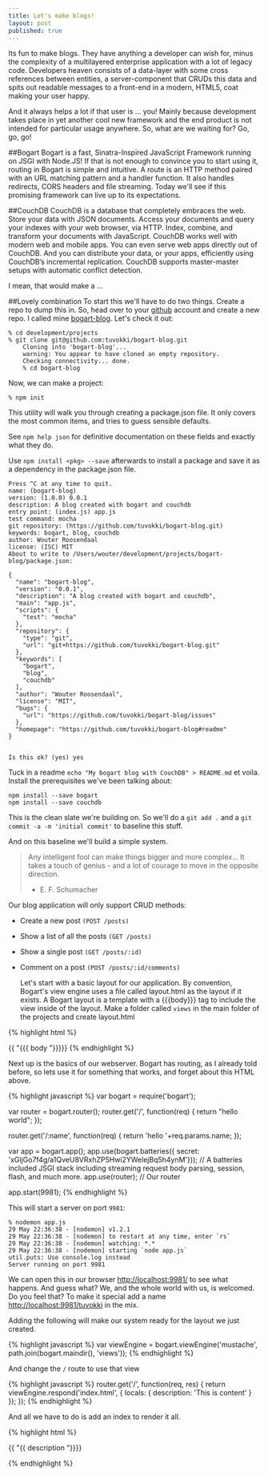 ```yaml
---
title: Let's make blogs!
layout: post
published: true
---
```

Its fun to make blogs. They have anything a developer can wish for, minus the complexity of a multilayered enterprise application with a lot of legacy code. Developers heaven consists of a data-layer with some cross references between entities, a server-component that CRUDs this data and spits out readable messages to a front-end in a modern, HTML5, coat making your user happy.

And it always helps a lot if that user is ... you! Mainly because development takes place in yet another cool new framework and the end product is not intended for particular usage anywhere. So, what are we waiting for? Go, go, go!

##Bogart
Bogart is a fast, Sinatra-Inspired JavaScript Framework running on JSGI with Node.JS! If that is not enough to convince you to start using it, routing in Bogart is simple and intuitive. A route is an HTTP method paired with an URL matching pattern and a handler function. It also handles redirects, CORS headers and file streaming. Today we'll see if this promising framework can live up to its expectations.

##CouchDB
CouchDB is a database that completely embraces the web. Store your data with JSON documents. Access your documents and query your indexes with your web browser, via HTTP. Index, combine, and transform your documents with JavaScript. CouchDB works well with modern web and mobile apps. You can even serve web apps directly out of CouchDB. And you can distribute your data, or your apps, efficiently using CouchDB’s incremental replication. CouchDB supports master-master setups with automatic conflict detection.

I mean, that would make a ...

##Lovely combination
To start this we'll have to do two things. Create a repo to dump this in. So, head over to your [github](https://github.com) account and create a new repo. I called mine [bogart-blog](https://github.com/tuvokki/bogart-blog). Let's check it out:

    % cd development/projects                                                                                                                                 % git clone git@github.com:tuvokki/bogart-blog.git
        Cloning into 'bogart-blog'...
        warning: You appear to have cloned an empty repository.
        Checking connectivity... done.
        % cd bogart-blog 

Now, we can make a project:

    % npm init
This utility will walk you through creating a package.json file.
It only covers the most common items, and tries to guess sensible defaults.

See `npm help json` for definitive documentation on these fields
and exactly what they do.

Use `npm install <pkg> --save` afterwards to install a package and
save it as a dependency in the package.json file.


    Press ^C at any time to quit.
    name: (bogart-blog) 
    version: (1.0.0) 0.0.1
    description: A blog created with bogart and couchdb
    entry point: (index.js) app.js
    test command: mocha
    git repository: (https://github.com/tuvokki/bogart-blog.git) 
    keywords: bogart, blog, couchdb
    author: Wouter Roosendaal
    license: (ISC) MIT
    About to write to /Users/wouter/development/projects/bogart-blog/package.json:
    
    {
      "name": "bogart-blog",
      "version": "0.0.1",
      "description": "A blog created with bogart and couchdb",
      "main": "app.js",
      "scripts": {
        "test": "mocha"
      },
      "repository": {
        "type": "git",
        "url": "git+https://github.com/tuvokki/bogart-blog.git"
      },
      "keywords": [
        "bogart",
        "blog",
        "couchdb"
      ],
      "author": "Wouter Roosendaal",
      "license": "MIT",
      "bugs": {
        "url": "https://github.com/tuvokki/bogart-blog/issues"
      },
      "homepage": "https://github.com/tuvokki/bogart-blog#readme"
    }
    
    
    Is this ok? (yes) yes
Tuck in a readme `echo "My bogart blog with CouchDB" > README.md` et voila. 
Install the prerequisites we've been talking about:

    npm install --save bogart
    npm install --save couchdb

This is the clean slate we're building on. So we'll do a `git add .` and a `git commit -a -m 'initial commit'` to baseline this stuff.

And on this baseline we'll build a simple system. 

> Any intelligent fool can make things bigger and more complex... It
> takes a touch of genius - and a lot of courage to move in the opposite
> direction.
>  - E. F. Schumacher

Our blog application will only support CRUD methods:

 - Create a new post `(POST /posts)`
 - Show a list of all the posts `(GET
   /posts)`
 - Show a single post `(GET /posts/:id)`
 - Comment on a post `(POST
   /posts/:id/comments)`
   
   Let's start with a basic layout for our application. By convention, Bogart's view engine uses a file called layout.html as the layout if it exists. A Bogart layout is a template with a {{{body}}} tag to include the view inside of the layout. Make a folder called `views` in the main folder of the projects and create layout.html

{% highlight html %}
<!DOCTYPE html PUBLIC "-//W3C//DTD XHTML 1.0 Strict//EN" "http://www.w3.org/TR/xhtml1/DTD/xhtml1-strict.dtd">

<html>
<head>
  <title>{{ "{{ title "}}}}</title>
</head>
<body>
  {{ "{{{ body "}}}}}
</body>
</html>
{% endhighlight %}

Next up is the basics of our webserver. Bogart has routing, as I already told before, so lets use it for something that works, and forget about this HTML above.

{% highlight javascript %}
var bogart = require('bogart');

var router = bogart.router();
router.get('/', function(req) { 
      return "hello world"; 
});

router.get('/:name', function(req) {
      return 'hello '+req.params.name;
});

var app = bogart.app();
app.use(bogart.batteries({ secret: 'xGljGo7f4g/a1QveU8VRxhZP5Hwi2YWelejBq5h4ynM'})); // A batteries included JSGI stack including streaming request body parsing, session, flash, and much more.
app.use(router); // Our router

app.start(9981);
{% endhighlight %}

This will start a server on port `9981`:

    % nodemon app.js 
    29 May 22:36:38 - [nodemon] v1.2.1
    29 May 22:36:38 - [nodemon] to restart at any time, enter `rs`
    29 May 22:36:38 - [nodemon] watching: *.*
    29 May 22:36:38 - [nodemon] starting `node app.js`
    util.puts: Use console.log instead
    Server running on port 9981
   
   We can open this in our browser [http://localhost:9981/](http://localhost:9981/) to see what happens. And guess what? We, and the whole world with us, is welcomed. Do you feel that? To make it special add a name [http://localhost:9981/tuvokki](http://localhost:9981/tuvokki) in the mix.

Adding the following will make our system ready for the layout we just created.

{% highlight javascript %}
var viewEngine = bogart.viewEngine('mustache', path.join(bogart.maindir(), 'views'));
{% endhighlight %}

And change the `/` route to use that view

{% highlight javascript %}
router.get('/', function(req, res) {
  return viewEngine.respond('index.html', { locals: { description: 'This is content' } });
});
{% endhighlight %}

And all we have to do is add an index to render it all.

{% highlight html %}
<p>
{{ "{{ description "}}}}
</p>
{% endhighlight %}
